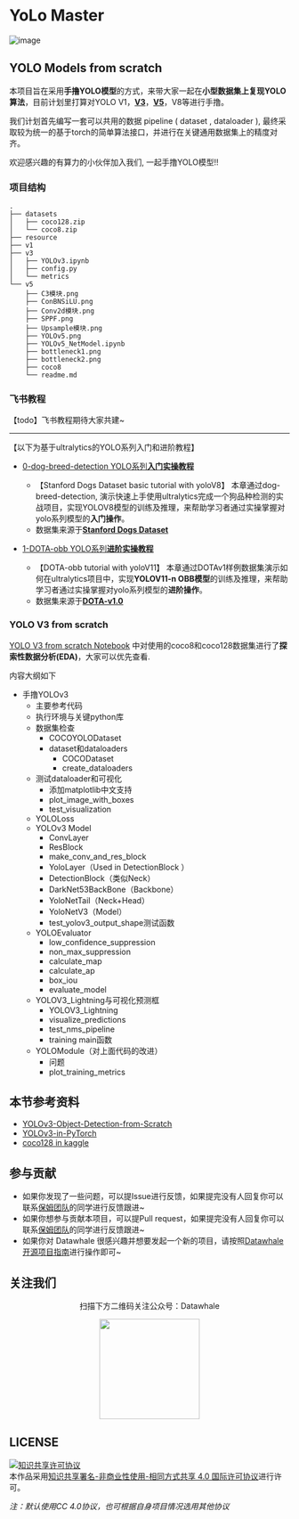 # YoLo Master

![image](https://github.com/user-attachments/assets/f23752e3-e440-4fd6-a2ee-33b64bdc6544)

## YOLO Models from scratch

本项目旨在采用**手撸YOLO模型**的方式，来带大家一起在**小型数据集上复现YOLO算法**，目前计划里打算对YOLO V1，[**V3**](./v3/YOLOv3_Hong.ipynb)，[**V5**](./v5/YOLOv5_NetModel.ipynb)，V8等进行手撸。

我们计划首先编写一套可以共用的数据 pipeline ( dataset , dataloader ), 最终采取较为统一的基于torch的简单算法接口，并进行在关键通用数据集上的精度对齐。

欢迎感兴趣的有算力的小伙伴加入我们, 一起手撸YOLO模型!!

### 项目结构
```
.
├── datasets
│   ├── coco128.zip
│   └── coco8.zip
├── resource
├── v1
├── v3
│   ├── YOLOv3.ipynb
│   ├── config.py
│   └── metrics
└── v5
    ├── C3模块.png
    ├── ConBNSiLU.png
    ├── Conv2d模块.png
    ├── SPPF.png
    ├── Upsample模块.png
    ├── YOLOv5.png
    ├── YOLOv5_NetModel.ipynb
    ├── bottleneck1.png
    ├── bottleneck2.png
    ├── coco8
    └── readme.md
```


### 飞书教程

【todo】飞书教程期待大家共建~

---

【以下为基于ultralytics的YOLO系列入门和进阶教程】

- [0-dog-breed-detection YOLO系列**入门实操教程**](https://wvet00aj34c.feishu.cn/docx/Ojcfd0ZF5olk4Yxwt9ZcjgSenUD?from=from_copylink)

    - 【Stanford Dogs Dataset basic tutorial with yoloV8】 本章通过dog-breed-detection, 演示快速上手使用ultralytics完成一个狗品种检测的实战项目，实现YOLOV8模型的训练及推理，来帮助学习者通过实操掌握对yolo系列模型的**入门操作**。
    - 数据集来源于[**Stanford Dogs Dataset**](http://vision.stanford.edu/aditya86/ImageNetDogs/)


- [1-DOTA-obb YOLO系列**进阶实操教程**](https://wvet00aj34c.feishu.cn/docx/IPHFddAZmoBTr3xrRS0cW0Yanof?from=from_copylink)

    - 【DOTA-obb tutorial with yoloV11】 本章通过DOTAv1样例数据集演示如何在ultralytics项目中，实现**YOLOV11-n OBB模型**的训练及推理，来帮助学习者通过实操掌握对yolo系列模型的**进阶操作**。
    - 数据集来源于[**DOTA-v1.0**](https://captain-whu.github.io/DOTA/dataset.html)


### YOLO V3 from scratch


[YOLO V3 from scratch Notebook](./v3/YOLOv3_Hong.ipynb) 中对使用的coco8和coco128数据集进行了**探索性数据分析(EDA)**，大家可以优先查看.

内容大纲如下

- 手撸YOLOv3
    - 主要参考代码
    - 执行环境与关键python库
    - 数据集检查
        - COCOYOLODataset
        - dataset和dataloaders
            - COCODataset
            - create_dataloaders
    - 测试dataloader和可视化
        - 添加matplotlib中文支持
        - plot_image_with_boxes
        - test_visualization
    - YOLOLoss
    - YOLOv3 Model
        - ConvLayer
        - ResBlock
        - make_conv_and_res_block
        - YoloLayer（Used in DetectionBlock ）
        - DetectionBlock（类似Neck）
        - DarkNet53BackBone（Backbone）
        - YoloNetTail（Neck+Head）
        - YoloNetV3（Model）
        - test_yolov3_output_shape测试函数
    - YOLOEvaluator
        - low_confidence_suppression
        - non_max_suppression
        - calculate_map
        - calculate_ap
        - box_iou
        - evaluate_model
    - YOLOV3_Lightning与可视化预测框
        - YOLOV3_Lightning
        - visualize_predictions
        - test_nms_pipeline
        - training main函数
    - YOLOModule（对上面代码的改进）
        - 问题
        - plot_training_metrics


##  本节参考资料

- [YOLOv3-Object-Detection-from-Scratch](https://github.com/williamcfrancis/YOLOv3-Object-Detection-from-Scratch/blob/main/YOLO_object_detection.ipynb)
- [YOLOv3-in-PyTorch](https://github.com/westerndigitalcorporation/YOLOv3-in-PyTorch/blob/release/src/model.py)
- [coco128 in kaggle](https://www.kaggle.com/datasets/ultralytics/coco128)



## 参与贡献

- 如果你发现了一些问题，可以提Issue进行反馈，如果提完没有人回复你可以联系[保姆团队](https://github.com/datawhalechina/DOPMC/blob/main/OP.md)的同学进行反馈跟进~
- 如果你想参与贡献本项目，可以提Pull request，如果提完没有人回复你可以联系[保姆团队](https://github.com/datawhalechina/DOPMC/blob/main/OP.md)的同学进行反馈跟进~
- 如果你对 Datawhale 很感兴趣并想要发起一个新的项目，请按照[Datawhale开源项目指南](https://github.com/datawhalechina/DOPMC/blob/main/GUIDE.md)进行操作即可~

## 关注我们

<div align=center>
<p>扫描下方二维码关注公众号：Datawhale</p>
<img src="https://raw.githubusercontent.com/datawhalechina/pumpkin-book/master/res/qrcode.jpeg" width = "180" height = "180">
</div>

## LICENSE

<a rel="license" href="http://creativecommons.org/licenses/by-nc-sa/4.0/"><img alt="知识共享许可协议" style="border-width:0" src="https://img.shields.io/badge/license-CC%20BY--NC--SA%204.0-lightgrey" /></a><br />本作品采用<a rel="license" href="http://creativecommons.org/licenses/by-nc-sa/4.0/">知识共享署名-非商业性使用-相同方式共享 4.0 国际许可协议</a>进行许可。

*注：默认使用CC 4.0协议，也可根据自身项目情况选用其他协议*
